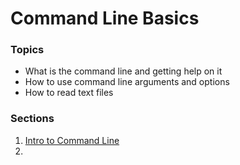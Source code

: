 # Command Line Basics

### Topics

- What is the command line and getting help on it
- How to use command line arguments and options
- How to read text files

### Sections

1. [Intro to Command Line](intro-to-commandline.md)
1. 
